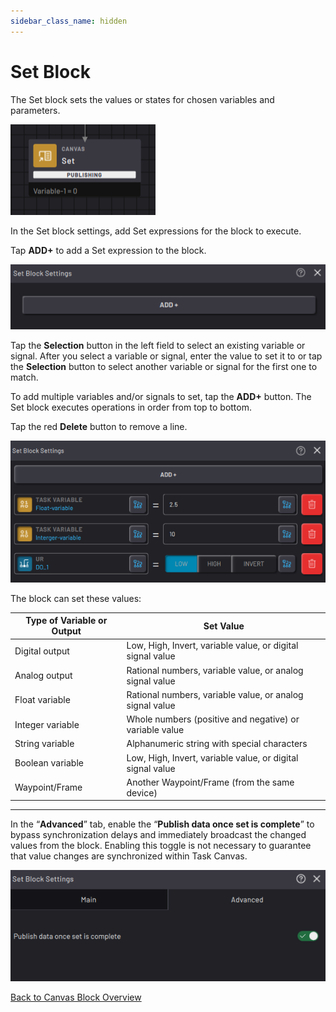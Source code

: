 ```yaml
---
sidebar_class_name: hidden
---
```


# Set Block

The Set block sets the values or states for chosen variables and parameters.

![](../Images/TaskCanvasBlockGlossary/Canvas-Set-Block-Publishing.png)

In the Set block settings, add Set expressions for the block to execute.

Tap **ADD+** to add a Set expression to the block.

![](../Images/TaskCanvasBlockGlossary/Canvas-Set-Settings.png)

Tap the **Selection** button in the left field to select an existing variable or signal. After you select a variable or signal, enter the value to set it to or tap the **Selection** button to select another variable or signal for the first one to match.

To add multiple variables and/or signals to set, tap the **ADD+** button. The Set block executes operations in order from top to bottom.

Tap the red **Delete** button to remove a line.

![](../Images/TaskCanvasBlockGlossary/Canvas-Set-Settings-Examples.png)

The block can set these values:

|Type of Variable or Output|Set Value|
|--------------------------|---------|
|Digital output|Low, High, Invert, variable value, or digital signal value|
|Analog output|Rational numbers, variable value, or analog signal value|
|Float variable|Rational numbers, variable value, or analog signal value|
|Integer variable|Whole numbers \(positive and negative\) or variable value|
|String variable|Alphanumeric string with special characters|
|Boolean variable|Low, High, Invert, variable value, or digital signal value|
|Waypoint/Frame|Another Waypoint/Frame \(from the same device\)|

---

In the “**Advanced**” tab, enable the “**Publish data once set is complete**” to bypass synchronization delays and immediately broadcast the changed values from the block. Enabling this toggle is not necessary to guarantee that value changes are synchronized within Task Canvas.

![](../Images/TaskCanvasBlockGlossary/Canvas-Set-Settings-Advanced.png)

[Back to Canvas Block Overview](Canvas-Overview.md)

